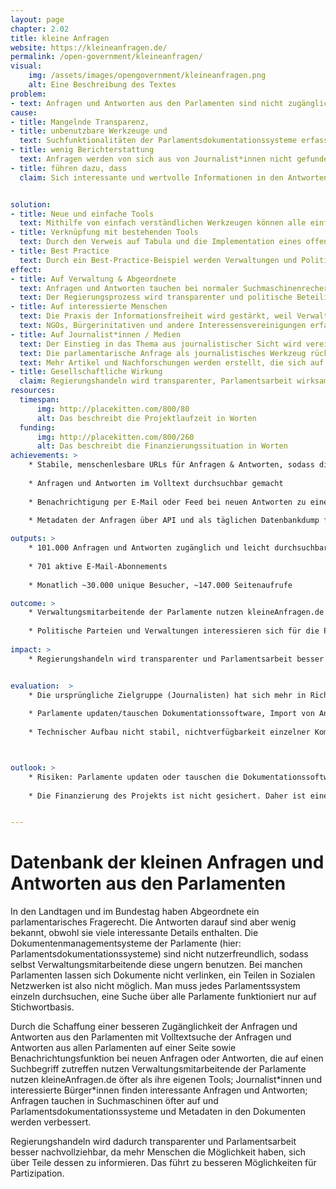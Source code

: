 ```yaml
---
layout: page
chapter: 2.02
title: kleine Anfragen
website: https://kleineanfragen.de/
permalink: /open-government/kleineanfragen/
visual:
    img: /assets/images/opengovernment/kleineanfragen.png
    alt: Eine Beschreibung des Textes
problem: 
- text: Anfragen und Antworten aus den Parlamenten sind nicht zugänglich
cause:
- title: Mangelnde Transparenz,
- title: unbenutzbare Werkzeuge und
  text: Suchfunktionalitäten der Parlamentsdokumentationssysteme erfassen nicht den vollständigen Text und teilweise ist keine Verlinkung auf Anfragen in diesen Systemen möglich
- title: wenig Berichterstattung
  text: Anfragen werden von sich aus von Journalist*innen nicht gefunden, manchmal werden sie vorab von Abgeordneten direkt an befreundete Journalist*innen weitergegeben oder darauf hingewiesen
- title: führen dazu, dass
  claim: Sich interessante und wertvolle Informationen in den Antworten finden, diese jedoch von wenigen Menschen außerhalb des Parlaments gelesen werden. 


solution:
- title: Neue und einfache Tools
  text: Mithilfe von einfach verständlichen Werkzeugen können alle einfacher auf die Anfragen & Antworten zugreifen.
- title: Verknüpfung mit bestehenden Tools
  text: Durch den Verweis auf Tabula und die Implementation eines offenen Standards (OParl) können Daten in den Antworten, aber auch die Metadaten zu allen Antworten weiterverwendet werden
- title: Best Practice
  text: Durch ein Best-Practice-Beispiel werden Verwaltungen und Politik von den Vorteilen offener Werkzeuge überzeugt.
effect:
- title: Auf Verwaltung & Abgeordnete
  text: Anfragen und Antworten tauchen bei normaler Suchmaschinenrecherche auf
  text: Der Regierungsprozess wird transparenter und politische Beteiligung wird vereinfacht
- title: Auf interessierte Menschen
  text: Die Praxis der Informationsfreiheit wird gestärkt, weil Verwaltungen online anhand von Fällen über Informationsfreiheit lernen können
  text: NGOs, Bürgerinitativen und andere Interessensvereinigungen erfahren schneller, wenn ihre Themen im Parlament angefragt werden
- title: Auf Journalist*innen / Medien
  text: Der Einstieg in das Thema aus journalistischer Sicht wird vereinfacht
  text: Die parlamentarische Anfrage als journalistisches Werkzeug rückt stärker in den Fokus der Medien
  text: Mehr Artikel und Nachforschungen werden erstellt, die sich auf Anfragen stützen
- title: Gesellschaftliche Wirkung
  claim: Regierungshandeln wird transparenter, Parlamentsarbeit wirksamer und besser nachvollziehbar, da mehr Menschen die Möglichkeit haben, sich über Teile dessen zu informieren
resources:
  timespan:
      img: http://placekitten.com/800/80
      alt: Das beschreibt die Projektlaufzeit in Worten
  funding:
      img: http://placekitten.com/800/260
      alt: Das beschreibt die Finanzierungssituation in Worten
achievements: >
    * Stabile, menschenlesbare URLs für Anfragen & Antworten, sodass diese auch per Mail oder in Sozialen Medien geteilt werden können.
   
    * Anfragen und Antworten im Volltext durchsuchbar gemacht
   
    * Benachrichtigung per E-Mail oder Feed bei neuen Antworten zu einer Suche
   
    * Metadaten der Anfragen über API und als täglichen Datenbankdump für Entwickler*innen bereitgestellt

outputs: >
    * 101.000 Anfragen und Antworten zugänglich und leicht durchsuchbar
   
    * 701 aktive E-Mail-Abonnements
   
    * Monatlich ~30.000 unique Besucher, ~147.000 Seitenaufrufe

outcome: >
    * Verwaltungsmitarbeitende der Parlamente nutzen kleineAnfragen.de öfter als ihre eigenen Tools
   
    * Politische Parteien und Verwaltungen interessieren sich für die Plattform und wollen eigene Arbeit verbessern
    
impact: >
    * Regierungshandeln wird transparenter und Parlamentsarbeit besser nachvollziehbar, da mehr Menschen die Möglichkeit haben, sich über Teile dessen zu informieren. Das führt zu besseren Möglichkeiten für Partizipation


evaluation:  >
    * Die ursprüngliche Zielgruppe (Journalisten) hat sich mehr in Richtung interessierte Bürger*innen und interessanterweise Verwaltungsmitarbeiter*innen bewegt.
    
    * Parlamente updaten/tauschen Dokumentationssoftware, Import von Anfragen & Antworten ohne Anpassung nicht mehr möglich - zeitliche Ressourcen nicht ausreichend, sodass längere Zeit keine neuen Dokumente mehr erscheinen
    
    * Technischer Aufbau nicht stabil, nichtverfügbarkeit einzelner Komponenten (Suche, Scraper, Dokumentenbereitstellung) sorgt für Ausfall der ganzen Plattform



outlook: >
    * Risiken: Parlamente updaten oder tauschen die Dokumentationssoftware, sodass der Import von Anfragen & Antworten von diesem Parlament erstmal nicht mehr funktionieren, bis eine neue Anbindung geschrieben wurde
    
    * Die Finanzierung des Projekts ist nicht gesichert. Daher ist eine langfristige Planung nicht möglich.


---
```



# Datenbank der kleinen Anfragen und Antworten aus den Parlamenten

In den Landtagen und im Bundestag haben Abgeordnete ein parlamentarisches Fragerecht. Die Antworten darauf sind aber wenig bekannt, obwohl sie viele interessante Details enthalten. Die Dokumentenmanagementsysteme der Parlamente (hier: Parlamentsdokumentationssysteme) sind nicht nutzerfreundlich, sodass selbst Verwaltungsmitarbeitende diese ungern benutzen. Bei manchen Parlamenten lassen sich Dokumente nicht verlinken, ein Teilen in Sozialen Netzwerken ist also nicht möglich. Man muss jedes Parlamentssystem einzeln durchsuchen, eine Suche über alle Parlamente funktioniert nur auf Stichwortbasis.

Durch die Schaffung einer besseren Zugänglichkeit der Anfragen und Antworten aus den Parlamenten mit Volltextsuche der Anfragen und Antworten aus allen Parlamenten auf einer Seite sowie Benachrichtungsfunktion bei neuen Anfragen oder Antworten, die auf einen Suchbegriff zutreffen nutzen Verwaltungsmitarbeitende der Parlamente nutzen kleineAnfragen.de öfter als ihre eigenen Tools; Journalist\*innen und interessierte Bürger\*innen finden interessante Anfragen und Antworten; Anfragen tauchen in Suchmaschinen öfter auf und Parlamentsdokumentationssysteme und Metadaten in den Dokumenten werden verbessert.

Regierungshandeln wird dadurch transparenter und Parlamentsarbeit besser nachvollziehbar, da mehr Menschen die Möglichkeit haben, sich über Teile dessen zu informieren. Das führt zu besseren Möglichkeiten für Partizipation.

